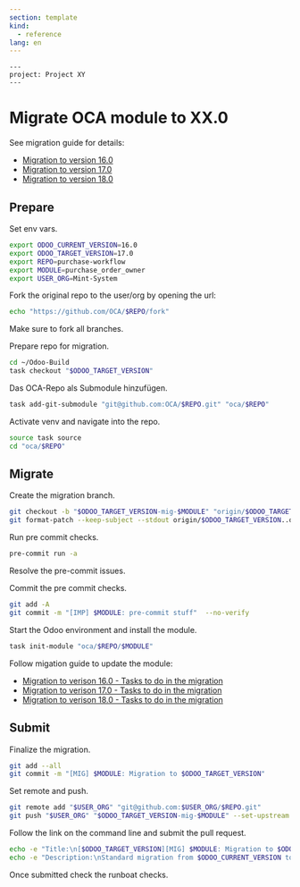 ```yaml
---
section: template
kind:
  - reference
lang: en
---
```


```
---
project: Project XY
---
```

# Migrate OCA module to XX.0

See migration guide for details:

- [Migration to version 16.0](https://github.com/OCA/maintainer-tools/wiki/Migration-to-version-16.0)
- [Migration to version 17.0](https://github.com/OCA/maintainer-tools/wiki/Migration-to-version-17.0)
- [Migration to version 18.0](https://github.com/OCA/maintainer-tools/wiki/Migration-to-version-18.0)

## Prepare

Set env vars.

```bash
export ODOO_CURRENT_VERSION=16.0
export ODOO_TARGET_VERSION=17.0
export REPO=purchase-workflow
export MODULE=purchase_order_owner
export USER_ORG=Mint-System
```

Fork the original repo to the user/org by opening the url:

```bash
echo "https://github.com/OCA/$REPO/fork"
```

Make sure to fork all branches.

Prepare repo for migration.

```bash
cd ~/Odoo-Build
task checkout "$ODOO_TARGET_VERSION"
```

Das OCA-Repo als Submodule hinzufügen.

```bash
task add-git-submodule "git@github.com:OCA/$REPO.git" "oca/$REPO"
```

Activate venv and navigate into the repo.

```bash
source task source
cd "oca/$REPO"
```

## Migrate

Create the migration branch.

```bash
git checkout -b "$ODOO_TARGET_VERSION-mig-$MODULE" "origin/$ODOO_TARGET_VERSION"
git format-patch --keep-subject --stdout origin/$ODOO_TARGET_VERSION..origin/$ODOO_CURRENT_VERSION -- $MODULE | git am -3 --keep
```

Run pre commit checks.

```bash
pre-commit run -a
```

Resolve the pre-commit issues.

Commit the pre commit checks.

```bash
git add -A
git commit -m "[IMP] $MODULE: pre-commit stuff"  --no-verify
```

Start the Odoo environment and install the module.

```bash
task init-module "oca/$REPO/$MODULE"
```

Follow migation guide to update the module:

- [Migration to verison 16.0 - Tasks to do in the migration](https://github.com/OCA/maintainer-tools/wiki/Migration-to-version-16.0#tasks-to-do-in-the-migration)
- [Migration to verison 17.0 - Tasks to do in the migration](https://github.com/OCA/maintainer-tools/wiki/Migration-to-version-17.0#tasks-to-do-in-the-migration)
- [Migration to verison 18.0 - Tasks to do in the migration](https://github.com/OCA/maintainer-tools/wiki/Migration-to-version-18.0#tasks-to-do-in-the-migration)

## Submit

Finalize the migration.

```bash
git add --all
git commit -m "[MIG] $MODULE: Migration to $ODOO_TARGET_VERSION"
```

Set remote and push.

```bash
git remote add "$USER_ORG" "git@github.com:$USER_ORG/$REPO.git"
git push "$USER_ORG" "$ODOO_TARGET_VERSION-mig-$MODULE" --set-upstream
```

Follow the link on the command line and submit the pull request.

```bash
echo -e "Title:\n[$ODOO_TARGET_VERSION][MIG] $MODULE: Migration to $ODOO_TARGET_VERSION"
echo -e "Description:\nStandard migration from $ODOO_CURRENT_VERSION to $ODOO_TARGET_VERSION."
```

Once submitted check the runboat checks.
